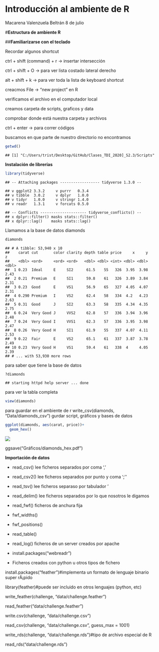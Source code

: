 Introducción al ambiente de R
================
Macarena Valenzuela Beltrán
8 de julio

\#**Estructura de ambiente R**

\#\#**Familiarizarse con el teclado**

Recordar algunos shortcut

ctrl + shift (command) + r -\> insertar intersección

ctrl + shift + O -\> para ver lista costado lateral derecho

alt + shift + k -\> para ver toda la lista de keyboard shortcut

creacmos File -\> “new project” en R

verificamos el archivo en el computador local

creamos carpeta de scripts, graficos y data

comprobar donde está nuestra carpeta y archivos

ctrl + enter -\> para correr códigos

buscamos en que parte de nuestro directorio no encontramos

``` r
getwd()
```

    ## [1] "C:/Users/trist/Desktop/GitHub/Clases_TDI_2020]_S2.3/Scripts"

**Instalación de librerías**

``` r
library(tidyverse)
```

    ## -- Attaching packages ------------------ tidyverse 1.3.0 --

    ## v ggplot2 3.3.2     v purrr   0.3.4
    ## v tibble  3.0.2     v dplyr   1.0.0
    ## v tidyr   1.0.0     v stringr 1.4.0
    ## v readr   1.3.1     v forcats 0.5.0

    ## -- Conflicts --------------------- tidyverse_conflicts() --
    ## x dplyr::filter() masks stats::filter()
    ## x dplyr::lag()    masks stats::lag()

Llamamos a la base de datos diamonds

``` r
diamonds
```

    ## # A tibble: 53,940 x 10
    ##    carat cut       color clarity depth table price     x     y     z
    ##    <dbl> <ord>     <ord> <ord>   <dbl> <dbl> <int> <dbl> <dbl> <dbl>
    ##  1 0.23  Ideal     E     SI2      61.5    55   326  3.95  3.98  2.43
    ##  2 0.21  Premium   E     SI1      59.8    61   326  3.89  3.84  2.31
    ##  3 0.23  Good      E     VS1      56.9    65   327  4.05  4.07  2.31
    ##  4 0.290 Premium   I     VS2      62.4    58   334  4.2   4.23  2.63
    ##  5 0.31  Good      J     SI2      63.3    58   335  4.34  4.35  2.75
    ##  6 0.24  Very Good J     VVS2     62.8    57   336  3.94  3.96  2.48
    ##  7 0.24  Very Good I     VVS1     62.3    57   336  3.95  3.98  2.47
    ##  8 0.26  Very Good H     SI1      61.9    55   337  4.07  4.11  2.53
    ##  9 0.22  Fair      E     VS2      65.1    61   337  3.87  3.78  2.49
    ## 10 0.23  Very Good H     VS1      59.4    61   338  4     4.05  2.39
    ## # ... with 53,930 more rows

para saber que tiene la base de datos

``` r
?diamonds
```

    ## starting httpd help server ... done

para ver la tabla completa

``` r
view(diamonds)
```

para guardar en el ambiente de r write\_csv(diamonds,
“Data/diamonds\_csv”) gurdar script, gráficos y bases de datos

``` r
ggplot(diamonds, aes(carat, price))+
  geom_hex()
```

![](Introducción-al-ambiente-de-R_files/figure-gfm/unnamed-chunk-6-1.png)<!-- -->

ggsave(“Gráficos/diamonds\_hex.pdf”)

**Importación de datos**

  - read\_csv() lee ficheros separados por coma ‘,’

  - read\_csv2() lee ficheros separados por punto y coma ‘;’’

  - read\_tsv() lee ficheros separaso por tabulador ’

  - read\_delim() lee ficheros separados por lo que nosotros le digamos

  - read\_fwf() ficheros de anchura fija

  - fwf\_widths()

  - fwf\_positions()

  - read\_table()

  - read\_log() ficheros de un server creados por apache

  - install.packages(“webreadr”)

  - Ficheros creados con python u otros tipos de fichero

install.packages(“feather”)\#implementa un formato de lenguaje binario
super rÃ¡pido

library(feather)\#puede ser incluido en otros lenguajes (python, etc)

write\_feather(challenge, “data/challenge.feather”)

read\_feather(“data/challenge.feather”)

write.csv(challenge, “data/challenge.csv”)

read\_csv(challenge, “data/challenge.csv”, guess\_max = 1001)

write\_rds(challenge, “data/challenge.rds”)\#tipo de archivo especial de
R

read\_rds(“data/challenge.rds”)
